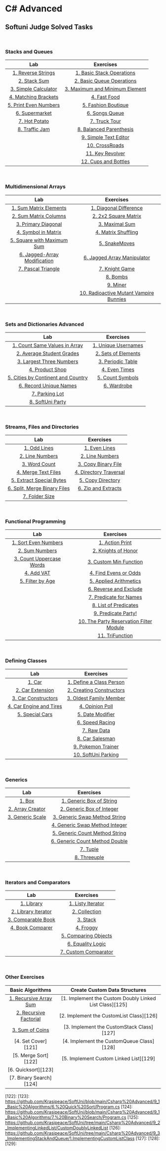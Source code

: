 # C# Advanced

## Softuni Judge Solved Tasks

&nbsp;

### Stacks and Queues

| Lab | Exercises | 
| :---: | :---: | 
| [1. Reverse Strings][1]    | [1. Basic Stack Operations][9]       | 
| [2. Stack Sum][2]          | [2. Basic Queue Operations][10]      | 
| [3. Simple Calculator][3]  | [3. Maximum and Minimum Element][11] | 
| [4. Matching Brackets][4]  | [4. Fast Food][12]                   | 
| [5. Print Even Numbers][5] | [5. Fashion Boutique][13]            | 
| [6. Supermarket][6]        | [6. Songs Queue][14]                 |
| [7. Hot Potato][7]         | [7. Truck Tour][15]                  | 
| [8. Traffic Jam][8]        | [8. Balanced Parenthesis][16]        | 
|                            | [9. Simple Text Editor][17]          |
|                            | [10. CrossRoads][18]                 |
|                            | [11. Key Revolver][19]               |
|                            | [12. Cups and Bottles][20]           | 

&nbsp;

### Multidimensional Arrays

| Lab | Exercises | 
| :---: | :---: | 
| [1. Sum Matrix Elements][21]       | [1. Diagonal Difference][28]                 | 
| [2. Sum Matrix Columns][22]        | [2. 2x2 Square Matrix][29]                   | 
| [3. Primary Diagonal][23]          | [3. Maximal Sum][30]                         | 
| [4. Symbol in Matrix][24]          | [4. Matrix Shuffling][31]                    | 
| [5. Square with Maximum Sum][25]   | [5. SnakeMoves][32]                          | 
| [6. Jagged-Array Modification][26] | [6. Jagged Array Manipulator][33]            |
| [7. Pascal Triangle][27]           | [7. Knight Game][34]                         | 
|                                    | [8. Bombs][35]                               | 
|                                    | [9. Miner][36]                               |
|                                    | [10. Radioactive Mutant Vampire Bunnies][37] |

&nbsp;

### Sets and Dictionaries Advanced

| Lab | Exercises | 
| :---: | :---: | 
| [1. Count Same Values in Array][38]      | [1. Unique Usernames][46] | 
| [2. Average Student Grades][39]          | [2. Sets of Elements][47] | 
| [3. Largest Three Numbers][40]           | [3. Periodic Table][48]   | 
| [4. Product Shop][41]                    | [4. Even Times][49]       | 
| [5. Cities by Continent and Country][42] | [5. Count Symbols][50]    | 
| [6. Record Unique Names][43]             | [6. Wardrobe][51]         |
| [7. Parking Lot][44]                     | 
| [8. SoftUni Party][45]                   | 

&nbsp;

### Streams, Files and Directories

| Lab | Exercises | 
| :---: | :---: | 
| [1. Odd Lines][52]                 | [1. Even Lines][59]          | 
| [2. Line Numbers][53]              | [2. Line Numbers][60]        | 
| [3. Word Count][54]                | [3. Copy Binary File][61]    | 
| [4. Merge Text Files][55]          | [4. Directory Traversal][62] | 
| [5. Extract Special Bytes][56]     | [5. Copy Directory][63]      | 
| [6. Split, Merge Binary Files][57] | [6. Zip and Extracts][64]    |
| [7. Folder Size][58]               | 

&nbsp;

### Functional Programming

| Lab | Exercises | 
| :---: | :---: | 
| [1. Sort Even Numbers][65]     | [1. Action Print][70]                         | 
| [2. Sum Numbers][66]           | [2. Knights of Honor][71]                     | 
| [3. Count Uppercase Words][67] | [3. Custom Min Function][72]                  | 
| [4. Add VAT][68]               | [4. Find Evens or Odds][73]                   | 
| [5. Filter by Age][69]         | [5. Applied Arithmetics][74]                  | 
|                                | [6. Reverse and Exclude][75]                  |
|                                | [7. Predicate for Names][76]                  | 
|                                | [8. List of Predicates][77]                   | 
|                                | [9. Predicate Party!][78]                     |
|                                | [10. The Party Reservation Filter Module][79] |
|                                | [11. TriFunction][80]                         |

&nbsp;

### Defining Classes

| Lab | Exercises | 
| :---: | :---: | 
| [1. Car][81]                  | [1. Define a Class Person][86] | 
| [2. Car Extension][82]        | [2. Creating Constructors][87] |
| [3. Car Constructors][83]     | [3. Oldest Family Member][88]  |
| [4. Car Engine and Tires][84] | [4. Opinion Poll][89]          |
| [5. Special Cars][85]         | [5. Date Modifier][90]         |
|                               | [6. Speed Racing][91]          |
|                               | [7. Raw Data][92]              |
|                               | [8. Car Salesman][93]          |
|                               | [9. Pokemon Trainer][94]       |
|                               | [10. SoftUni Parking][95]      | 

&nbsp;

### Generics

| Lab | Exercises | 
| :---: | :---: | 
| [1. Box][96]           | [1. Generic Box of String][99]        | 
| [2. Array Creator][97] | [2. Generic Box of Integer][100]      |
| [3. Generic Scale][98] | [3. Generic Swap Method String][101]  |
|                        | [4. Generic Swap Method Integer][102] |
|                        | [5. Generic Count Method String][103] |
|                        | [6. Generic Count Method Double][104] |
|                        | [7. Tuple][105]                       |
|                        | [8. Threeuple][106]                   |

&nbsp;

### Iterators and Comparators

| Lab | Exercises | 
| :---: | :---: | 
| [1. Library][107]          | [1. Listy Iterator][111]    | 
| [2. Library Iterator][108] | [2. Collection][112]        |
| [3. Comparable Book][109]  | [3. Stack][113]             |
| [4. Book Comparer][110]    | [4. Froggy][114]            |
|                            | [5. Comparing Objects][115] |
|                            | [6. Equality Logic][116]    |
|                            | [7. Custom Comparator][117] |

&nbsp;

### Other Exercises

| Basic Algorithms | Create Custom Data Structures |
| :---: | :---: |  
| [1. Recursive Array Sum][118] | [1. Implement the Custom Doubly Linked List Class][125] | 
| [2. Recursive Factorial][119] | [2. Implement the CustomList Class][126]                | 
| [3. Sum of Coins][120]        | [3. Implement the CustomStack Class][127]               | 
| [4. Set Cover][121]           | [4. Implement the CustomQueue Class][128]               | 
| [5. Merge Sort][122]          | [5. Implement Custom Linked List][129]                  | 
| [6. Quicksort][123]           | 
| [7. Binary Search][124]       | 



[1]: https://github.com/Krasipeace/SoftUni/blob/main/Csharp%20Advanced/1_1_%20Stacks%20and%20Queues%20-%20Lab/1.%20Reverse%20Strings/Program.cs
[2]: https://github.com/Krasipeace/SoftUni/blob/main/Csharp%20Advanced/1_1_%20Stacks%20and%20Queues%20-%20Lab/2.%20Stack%20Sum/Program.cs
[3]: https://github.com/Krasipeace/SoftUni/blob/main/Csharp%20Advanced/1_1_%20Stacks%20and%20Queues%20-%20Lab/3.%20Simple%20Calculator/Program.cs
[4]: https://github.com/Krasipeace/SoftUni/blob/main/Csharp%20Advanced/1_1_%20Stacks%20and%20Queues%20-%20Lab/4.%20Matching%20Brackets/Program.cs
[5]: https://github.com/Krasipeace/SoftUni/blob/main/Csharp%20Advanced/1_1_%20Stacks%20and%20Queues%20-%20Lab/5.%20Print%20Even%20Numbers/Program.cs
[6]: https://github.com/Krasipeace/SoftUni/blob/main/Csharp%20Advanced/1_1_%20Stacks%20and%20Queues%20-%20Lab/6.%20Supermarket/Program.cs
[7]: https://github.com/Krasipeace/SoftUni/blob/main/Csharp%20Advanced/1_1_%20Stacks%20and%20Queues%20-%20Lab/7.%20Hot%20Potato/Program.cs
[8]: https://github.com/Krasipeace/SoftUni/blob/main/Csharp%20Advanced/1_1_%20Stacks%20and%20Queues%20-%20Lab/8.%20Traffic%20Jam/Program.cs
[9]: https://github.com/Krasipeace/SoftUni/blob/main/Csharp%20Advanced/1_2_%20Stacks%20and%20Queues%20-%20Exercises/1.%20Basic%20Stack%20Operations/Program.cs
[10]: https://github.com/Krasipeace/SoftUni/blob/main/Csharp%20Advanced/1_2_%20Stacks%20and%20Queues%20-%20Exercises/2.%20Basic%20Queue%20Operations/Program.cs
[11]: https://github.com/Krasipeace/SoftUni/blob/main/Csharp%20Advanced/1_2_%20Stacks%20and%20Queues%20-%20Exercises/3.%20Maximum%20and%20Minimum%20Element/Program.cs
[12]: https://github.com/Krasipeace/SoftUni/blob/main/Csharp%20Advanced/1_2_%20Stacks%20and%20Queues%20-%20Exercises/4.%20Fast%20Food/Program.cs
[13]: https://github.com/Krasipeace/SoftUni/blob/main/Csharp%20Advanced/1_2_%20Stacks%20and%20Queues%20-%20Exercises/5.%20Fashion%20Boutique/Program.cs
[14]: https://github.com/Krasipeace/SoftUni/blob/main/Csharp%20Advanced/1_2_%20Stacks%20and%20Queues%20-%20Exercises/6.%20Songs%20Queue/Program.cs
[15]: https://github.com/Krasipeace/SoftUni/blob/main/Csharp%20Advanced/1_2_%20Stacks%20and%20Queues%20-%20Exercises/7.%20Truck%20Tour/Program.cs
[16]: https://github.com/Krasipeace/SoftUni/blob/main/Csharp%20Advanced/1_2_%20Stacks%20and%20Queues%20-%20Exercises/8.%20Balanced%20Parenthesis/Program.cs
[17]: https://github.com/Krasipeace/SoftUni/blob/main/Csharp%20Advanced/1_2_%20Stacks%20and%20Queues%20-%20Exercises/9.%20Simple%20Text%20Editor/Program.cs
[18]: https://github.com/Krasipeace/SoftUni/blob/main/Csharp%20Advanced/1_2_%20Stacks%20and%20Queues%20-%20Exercises/10.%20Crossroads/Program.cs
[19]: https://github.com/Krasipeace/SoftUni/blob/main/Csharp%20Advanced/1_2_%20Stacks%20and%20Queues%20-%20Exercises/11.%20Key%20Revolver/Program.cs
[20]: https://github.com/Krasipeace/SoftUni/blob/main/Csharp%20Advanced/1_2_%20Stacks%20and%20Queues%20-%20Exercises/12.%20Cups%20And%20Bottles/Program.cs

[21]: https://github.com/Krasipeace/SoftUni/blob/main/Csharp%20Advanced/2_1_Multidimensional%20Arrays/1.%20Sum%20Matrix%20Elements/Program.cs
[22]: https://github.com/Krasipeace/SoftUni/blob/main/Csharp%20Advanced/2_1_Multidimensional%20Arrays/2.%20Sum%20Matrix%20Columns/Program.cs
[23]: https://github.com/Krasipeace/SoftUni/blob/main/Csharp%20Advanced/2_1_Multidimensional%20Arrays/3.%20Primary%20Diagonal/Program.cs
[24]: https://github.com/Krasipeace/SoftUni/blob/main/Csharp%20Advanced/2_1_Multidimensional%20Arrays/4.%20Symbol%20in%20Matrix/Program.cs
[25]: https://github.com/Krasipeace/SoftUni/blob/main/Csharp%20Advanced/2_1_Multidimensional%20Arrays/5.%20Square%20with%20Maximum%20Sum/Program.cs
[26]: https://github.com/Krasipeace/SoftUni/blob/main/Csharp%20Advanced/2_1_Multidimensional%20Arrays/6.%20Jagged-Array%20Modification/Program.cs
[27]: https://github.com/Krasipeace/SoftUni/blob/main/Csharp%20Advanced/2_1_Multidimensional%20Arrays/7.%20Pascal%20Triangle/Program.cs
[28]: https://github.com/Krasipeace/SoftUni/blob/main/Csharp%20Advanced/2_2_Multidimensional%20Arrays%20-%20Exercises/1.%20Diagonal%20Difference/Program.cs
[29]: https://github.com/Krasipeace/SoftUni/blob/main/Csharp%20Advanced/2_2_Multidimensional%20Arrays%20-%20Exercises/2.%202x2%20Square%20in%20Matrix/Program.cs
[30]: https://github.com/Krasipeace/SoftUni/blob/main/Csharp%20Advanced/2_2_Multidimensional%20Arrays%20-%20Exercises/3.%20Maximal%20Sum/Program.cs
[31]: https://github.com/Krasipeace/SoftUni/blob/main/Csharp%20Advanced/2_2_Multidimensional%20Arrays%20-%20Exercises/4.%20Matrix%20Shuffling/Program.cs
[32]: https://github.com/Krasipeace/SoftUni/blob/main/Csharp%20Advanced/2_2_Multidimensional%20Arrays%20-%20Exercises/5.%20Snake%20Moves/Program.cs
[33]: https://github.com/Krasipeace/SoftUni/blob/main/Csharp%20Advanced/2_2_Multidimensional%20Arrays%20-%20Exercises/6.%20Jagged%20Array%20Manipulator/Program.cs
[34]: https://github.com/Krasipeace/SoftUni/blob/main/Csharp%20Advanced/2_2_Multidimensional%20Arrays%20-%20Exercises/7.%20Knight%20Game/Program.cs
[35]: https://github.com/Krasipeace/SoftUni/blob/main/Csharp%20Advanced/2_2_Multidimensional%20Arrays%20-%20Exercises/8.%20Bombs/Program.cs
[36]: https://github.com/Krasipeace/SoftUni/blob/main/Csharp%20Advanced/2_2_Multidimensional%20Arrays%20-%20Exercises/9.%20Miner/Program.cs
[37]: https://github.com/Krasipeace/SoftUni/blob/main/Csharp%20Advanced/2_2_Multidimensional%20Arrays%20-%20Exercises/10.%20RMV%20Bunnies/Program.cs

[38]: https://github.com/Krasipeace/SoftUni/blob/main/Csharp%20Advanced/3_1_Sets%20and%20Dictionaries%20Advanced/1.%20Count%20Same%20Values%20in%20Array/Program.cs
[39]: https://github.com/Krasipeace/SoftUni/blob/main/Csharp%20Advanced/3_1_Sets%20and%20Dictionaries%20Advanced/2.%20Average%20Student%20Grades/Program.cs
[40]: https://github.com/Krasipeace/SoftUni/blob/main/Csharp%20Advanced/3_1_Sets%20and%20Dictionaries%20Advanced/3.%20Largest%203%20Numbers/Program.cs
[41]: https://github.com/Krasipeace/SoftUni/blob/main/Csharp%20Advanced/3_1_Sets%20and%20Dictionaries%20Advanced/3.%20Product%20Shop/Program.cs
[42]: https://github.com/Krasipeace/SoftUni/blob/main/Csharp%20Advanced/3_1_Sets%20and%20Dictionaries%20Advanced/4.%20Cities%20by%20Continent%20and%20Country/Program.cs
[43]: https://github.com/Krasipeace/SoftUni/blob/main/Csharp%20Advanced/3_1_Sets%20and%20Dictionaries%20Advanced/6.%20Record%20Unique%20Names/Program.cs
[44]: https://github.com/Krasipeace/SoftUni/blob/main/Csharp%20Advanced/3_1_Sets%20and%20Dictionaries%20Advanced/7.%20Parking%20Lot/Program.cs
[45]: https://github.com/Krasipeace/SoftUni/blob/main/Csharp%20Advanced/3_1_Sets%20and%20Dictionaries%20Advanced/8.%20SoftUni%20Party/Program.cs
[46]: https://github.com/Krasipeace/SoftUni/blob/main/Csharp%20Advanced/3_2_Sets%20And%20Dictionaries%20Adv%20-%20Exercises/1.%20Unique%20Usernames/Program.cs
[47]: https://github.com/Krasipeace/SoftUni/blob/main/Csharp%20Advanced/3_2_Sets%20And%20Dictionaries%20Adv%20-%20Exercises/2.%20Sets%20of%20Elements/Program.cs
[48]: https://github.com/Krasipeace/SoftUni/blob/main/Csharp%20Advanced/3_2_Sets%20And%20Dictionaries%20Adv%20-%20Exercises/3.%20Periodic%20Table/Program.cs
[49]: https://github.com/Krasipeace/SoftUni/blob/main/Csharp%20Advanced/3_2_Sets%20And%20Dictionaries%20Adv%20-%20Exercises/4.%20Even%20Times/Program.cs
[50]: https://github.com/Krasipeace/SoftUni/blob/main/Csharp%20Advanced/3_2_Sets%20And%20Dictionaries%20Adv%20-%20Exercises/5.%20Count%20Symbols/Program.cs
[51]: https://github.com/Krasipeace/SoftUni/blob/main/Csharp%20Advanced/3_2_Sets%20And%20Dictionaries%20Adv%20-%20Exercises/6.%20Wardrobe/Program.cs

[52]: https://github.com/Krasipeace/SoftUni/blob/main/Csharp%20Advanced/4_1_Streams%20Files%20and%20Directories/OddLines/OddLines.cs
[53]: https://github.com/Krasipeace/SoftUni/blob/main/Csharp%20Advanced/4_1_Streams%20Files%20and%20Directories/LineNumbers/LineNumbers.cs
[54]: https://github.com/Krasipeace/SoftUni/blob/main/Csharp%20Advanced/4_1_Streams%20Files%20and%20Directories/WordCount/WordCount.cs
[55]: https://github.com/Krasipeace/SoftUni/blob/main/Csharp%20Advanced/4_1_Streams%20Files%20and%20Directories/MergeFiles/MergeFiles.cs
[56]: https://github.com/Krasipeace/SoftUni/blob/main/Csharp%20Advanced/4_1_Streams%20Files%20and%20Directories/ExtractSpecialBytes/ExtractSpecialBytes.cs
[57]: https://github.com/Krasipeace/SoftUni/blob/main/Csharp%20Advanced/4_1_Streams%20Files%20and%20Directories/SplitMergeBinaryFile/SplitMergeBinaryFile.cs
[58]: https://github.com/Krasipeace/SoftUni/blob/main/Csharp%20Advanced/4_1_Streams%20Files%20and%20Directories/FolderSize/FolderSize.cs
[59]: https://github.com/Krasipeace/SoftUni/blob/main/Csharp%20Advanced/4_2_Streams%20Files%20and%20Directories%20-%20Exercises/EvenLines/EvenLines.cs
[60]: https://github.com/Krasipeace/SoftUni/blob/main/Csharp%20Advanced/4_2_Streams%20Files%20and%20Directories%20-%20Exercises/LineNumbers/LineNumbers.cs
[61]: https://github.com/Krasipeace/SoftUni/blob/main/Csharp%20Advanced/4_2_Streams%20Files%20and%20Directories%20-%20Exercises/CopyBinaryFile/CopyBinaryFile.cs
[62]: https://github.com/Krasipeace/SoftUni/blob/main/Csharp%20Advanced/4_2_Streams%20Files%20and%20Directories%20-%20Exercises/DirectoryTraversal/DirectoryTraversal.cs
[63]: https://github.com/Krasipeace/SoftUni/blob/main/Csharp%20Advanced/4_2_Streams%20Files%20and%20Directories%20-%20Exercises/CopyDirectory/CopyDirectory.cs
[64]: https://github.com/Krasipeace/SoftUni/blob/main/Csharp%20Advanced/4_2_Streams%20Files%20and%20Directories%20-%20Exercises/ZipAndExtract/ZipAndExtract%20.cs

[65]: https://github.com/Krasipeace/SoftUni/blob/main/Csharp%20Advanced/5_1_Functional%20Programming%20-%20Lab/1.%20Sort%20Even%20Numbers/Program.cs
[66]: https://github.com/Krasipeace/SoftUni/blob/main/Csharp%20Advanced/5_1_Functional%20Programming%20-%20Lab/2.%20Sum%20Numbers/Program.cs
[67]: https://github.com/Krasipeace/SoftUni/blob/main/Csharp%20Advanced/5_1_Functional%20Programming%20-%20Lab/3.%20Count%20Uppercase%20Words/Program.cs
[68]: https://github.com/Krasipeace/SoftUni/blob/main/Csharp%20Advanced/5_1_Functional%20Programming%20-%20Lab/4.%20Add%20VAT/Program.cs
[69]: https://github.com/Krasipeace/SoftUni/blob/main/Csharp%20Advanced/5_1_Functional%20Programming%20-%20Lab/5.%20Filter%20by%20Age/Program.cs
[70]: https://github.com/Krasipeace/SoftUni/blob/main/Csharp%20Advanced/5_2_Functional%20Programming%20-%20Exercise/1.%20Action%20Point/Program.cs
[71]: https://github.com/Krasipeace/SoftUni/blob/main/Csharp%20Advanced/5_2_Functional%20Programming%20-%20Exercise/2.%20Knights%20of%20Honor/Program.cs
[72]: https://github.com/Krasipeace/SoftUni/blob/main/Csharp%20Advanced/5_2_Functional%20Programming%20-%20Exercise/3.%20Custom%20Min%20Function/Program.cs
[73]: https://github.com/Krasipeace/SoftUni/blob/main/Csharp%20Advanced/5_2_Functional%20Programming%20-%20Exercise/4.%20Find%20Even%20or%20Odds/Program.cs
[74]: https://github.com/Krasipeace/SoftUni/blob/main/Csharp%20Advanced/5_2_Functional%20Programming%20-%20Exercise/5.%20Applied%20Arithmetics/Program.cs
[75]: https://github.com/Krasipeace/SoftUni/blob/main/Csharp%20Advanced/5_2_Functional%20Programming%20-%20Exercise/6.%20Reverse%20and%20Exclude/Program.cs
[76]: https://github.com/Krasipeace/SoftUni/blob/main/Csharp%20Advanced/5_2_Functional%20Programming%20-%20Exercise/7.%20Predicate%20For%20Names/Program.cs
[77]: https://github.com/Krasipeace/SoftUni/blob/main/Csharp%20Advanced/5_2_Functional%20Programming%20-%20Exercise/8.%20List%20of%20Predicates/Program.cs
[78]: https://github.com/Krasipeace/SoftUni/blob/main/Csharp%20Advanced/5_2_Functional%20Programming%20-%20Exercise/9.%20Predicate%20Party/Program.cs
[79]: https://github.com/Krasipeace/SoftUni/blob/main/Csharp%20Advanced/5_2_Functional%20Programming%20-%20Exercise/10.ThePartyReservationFilterModule/Program.cs
[80]: https://github.com/Krasipeace/SoftUni/blob/main/Csharp%20Advanced/5_2_Functional%20Programming%20-%20Exercise/11.%20TriFunction/Program.cs

[81]: https://github.com/Krasipeace/SoftUni/tree/main/Csharp%20Advanced/6_1_Defining%20Classes/1.%20Car
[82]: https://github.com/Krasipeace/SoftUni/tree/main/Csharp%20Advanced/6_1_Defining%20Classes/2.%20Car%20Extension
[83]: https://github.com/Krasipeace/SoftUni/tree/main/Csharp%20Advanced/6_1_Defining%20Classes/3.%20Car%20Constructors
[84]: https://github.com/Krasipeace/SoftUni/tree/main/Csharp%20Advanced/6_1_Defining%20Classes/4.%20Car%20Engine%20And%20Tires
[85]: https://github.com/Krasipeace/SoftUni/tree/main/Csharp%20Advanced/6_1_Defining%20Classes/5.%20Special%20Cars
[86]: https://github.com/Krasipeace/SoftUni/blob/main/Csharp%20Advanced/6_2_Defining%20Classes%20-%20Exercises/1.%20Define%20a%20class%20Person/Program.cs
[87]: https://github.com/Krasipeace/SoftUni/blob/main/Csharp%20Advanced/6_2_Defining%20Classes%20-%20Exercises/2.%20Creating%20Constructors/Program.cs
[88]: https://github.com/Krasipeace/SoftUni/tree/main/Csharp%20Advanced/6_2_Defining%20Classes%20-%20Exercises/3.%20Oldest%20Family%20Member
[89]: https://github.com/Krasipeace/SoftUni/tree/main/Csharp%20Advanced/6_2_Defining%20Classes%20-%20Exercises/4.%20Opinion%20Poll
[90]: https://github.com/Krasipeace/SoftUni/tree/main/Csharp%20Advanced/6_2_Defining%20Classes%20-%20Exercises/5.%20Date%20Modifier
[91]: https://github.com/Krasipeace/SoftUni/tree/main/Csharp%20Advanced/6_2_Defining%20Classes%20-%20Exercises/6.SpeedRacing
[92]: https://github.com/Krasipeace/SoftUni/tree/main/Csharp%20Advanced/6_2_Defining%20Classes%20-%20Exercises/7.RawData
[93]: https://github.com/Krasipeace/SoftUni/tree/main/Csharp%20Advanced/6_2_Defining%20Classes%20-%20Exercises/8.CarSalesman
[94]: https://github.com/Krasipeace/SoftUni/tree/main/Csharp%20Advanced/6_2_Defining%20Classes%20-%20Exercises/9.PokemonTrainer
[95]: https://github.com/Krasipeace/SoftUni/tree/main/Csharp%20Advanced/6_2_Defining%20Classes%20-%20Exercises/10.SoftUniParking
	  
[96]: https://github.com/Krasipeace/SoftUni/tree/main/Csharp%20Advanced/7_1_Generics%20-%20Lab/1.Box
[97]: https://github.com/Krasipeace/SoftUni/tree/main/Csharp%20Advanced/7_1_Generics%20-%20Lab/2.Array%20Creator
[98]: https://github.com/Krasipeace/SoftUni/tree/main/Csharp%20Advanced/7_1_Generics%20-%20Lab/3.Generic%20Scale
[99]: https://github.com/Krasipeace/SoftUni/tree/main/Csharp%20Advanced/7_2_Generics%20-%20Exercise/1.GenericBoxOfString
[100]: https://github.com/Krasipeace/SoftUni/tree/main/Csharp%20Advanced/7_2_Generics%20-%20Exercise/2.GenericBoxofInteger
[101]: https://github.com/Krasipeace/SoftUni/tree/main/Csharp%20Advanced/7_2_Generics%20-%20Exercise/3.GenericSwapMethodString
[102]: https://github.com/Krasipeace/SoftUni/tree/main/Csharp%20Advanced/7_2_Generics%20-%20Exercise/4.GenericSwapMethodIntegers
[103]: https://github.com/Krasipeace/SoftUni/tree/main/Csharp%20Advanced/7_2_Generics%20-%20Exercise/5.GenericCountMethodStrings
[104]: https://github.com/Krasipeace/SoftUni/tree/main/Csharp%20Advanced/7_2_Generics%20-%20Exercise/6.GenericCountMethodDoubles
[105]: https://github.com/Krasipeace/SoftUni/tree/main/Csharp%20Advanced/7_2_Generics%20-%20Exercise/7.Tuple
[106]: https://github.com/Krasipeace/SoftUni/tree/main/Csharp%20Advanced/7_2_Generics%20-%20Exercise/8.Threeuple
	   
[107]: https://github.com/Krasipeace/SoftUni/tree/main/Csharp%20Advanced/8_1_IteratorsAndComparators/1.Library
[108]: https://github.com/Krasipeace/SoftUni/tree/main/Csharp%20Advanced/8_1_IteratorsAndComparators/2.LibraryIterator
[109]: https://github.com/Krasipeace/SoftUni/tree/main/Csharp%20Advanced/8_1_IteratorsAndComparators/3.ComparableBook
[110]: https://github.com/Krasipeace/SoftUni/tree/main/Csharp%20Advanced/8_1_IteratorsAndComparators/4.BookComparer
[111]: https://github.com/Krasipeace/SoftUni/tree/main/Csharp%20Advanced/8_2_IteratorsAndComparators/1.ListyIterator
[112]: https://github.com/Krasipeace/SoftUni/tree/main/Csharp%20Advanced/8_2_IteratorsAndComparators/2.Collection
[113]: https://github.com/Krasipeace/SoftUni/tree/main/Csharp%20Advanced/8_2_IteratorsAndComparators/3.Stack
[114]: https://github.com/Krasipeace/SoftUni/tree/main/Csharp%20Advanced/8_2_IteratorsAndComparators/4.Froggy
[115]: https://github.com/Krasipeace/SoftUni/tree/main/Csharp%20Advanced/8_2_IteratorsAndComparators/5.ComparingObjects
[116]: https://github.com/Krasipeace/SoftUni/tree/main/Csharp%20Advanced/8_2_IteratorsAndComparators/6.EqualityLogic
[117]: https://github.com/Krasipeace/SoftUni/blob/main/Csharp%20Advanced/8_2_IteratorsAndComparators/7.CustomComparator/Program.cs
	   
[118]: https://github.com/Krasipeace/SoftUni/blob/main/Csharp%20Advanced/9_1_Basic%20Algorithms/1.%20Recursive%20Array%20Sum/Program.cs
[119]: https://github.com/Krasipeace/SoftUni/blob/main/Csharp%20Advanced/9_1_Basic%20Algorithms/2.%20Recursive%20Factorial/Program.cs
[120]: 
[121]: 
[122]: 
[123]: https://github.com/Krasipeace/SoftUni/blob/main/Csharp%20Advanced/9_1_Basic%20Algorithms/6.%20Quick%20Sort/Program.cs
[124]: https://github.com/Krasipeace/SoftUni/blob/main/Csharp%20Advanced/9_1_Basic%20Algorithms/7.%20Binary%20Search/Program.cs
[125]: https://github.com/Krasipeace/SoftUni/tree/main/Csharp%20Advanced/9_2_ImplementingLinkedList/CustomDoublyLinkedList
[126]: https://github.com/Krasipeace/SoftUni/tree/main/Csharp%20Advanced/9_3_ImplementingStackAndQueue/1.ImplementingCustomListClass
[127]: 
[128]: 
[129]: 